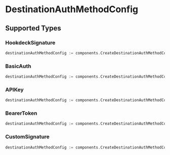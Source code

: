 # DestinationAuthMethodConfig


## Supported Types

### HookdeckSignature

```go
destinationAuthMethodConfig := components.CreateDestinationAuthMethodConfigHookdeckSignature(components.HookdeckSignature{/* values here */})
```

### BasicAuth

```go
destinationAuthMethodConfig := components.CreateDestinationAuthMethodConfigBasicAuth(components.BasicAuth{/* values here */})
```

### APIKey

```go
destinationAuthMethodConfig := components.CreateDestinationAuthMethodConfigAPIKey(components.APIKey{/* values here */})
```

### BearerToken

```go
destinationAuthMethodConfig := components.CreateDestinationAuthMethodConfigBearerToken(components.BearerToken{/* values here */})
```

### CustomSignature

```go
destinationAuthMethodConfig := components.CreateDestinationAuthMethodConfigCustomSignature(components.CustomSignature{/* values here */})
```

